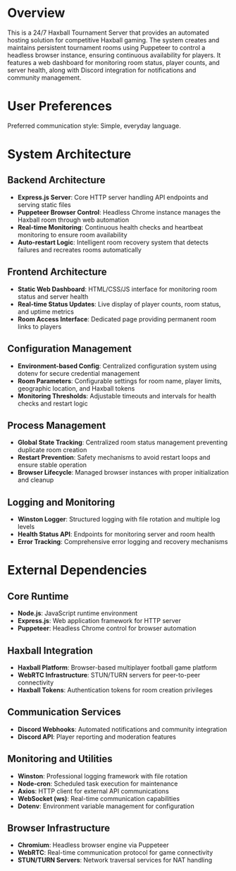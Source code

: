 # Overview

This is a 24/7 Haxball Tournament Server that provides an automated hosting solution for competitive Haxball gaming. The system creates and maintains persistent tournament rooms using Puppeteer to control a headless browser instance, ensuring continuous availability for players. It features a web dashboard for monitoring room status, player counts, and server health, along with Discord integration for notifications and community management.

# User Preferences

Preferred communication style: Simple, everyday language.

# System Architecture

## Backend Architecture
- **Express.js Server**: Core HTTP server handling API endpoints and serving static files
- **Puppeteer Browser Control**: Headless Chrome instance manages the Haxball room through web automation
- **Real-time Monitoring**: Continuous health checks and heartbeat monitoring to ensure room availability
- **Auto-restart Logic**: Intelligent room recovery system that detects failures and recreates rooms automatically

## Frontend Architecture
- **Static Web Dashboard**: HTML/CSS/JS interface for monitoring room status and server health
- **Real-time Status Updates**: Live display of player counts, room status, and uptime metrics
- **Room Access Interface**: Dedicated page providing permanent room links to players

## Configuration Management
- **Environment-based Config**: Centralized configuration system using dotenv for secure credential management
- **Room Parameters**: Configurable settings for room name, player limits, geographic location, and Haxball tokens
- **Monitoring Thresholds**: Adjustable timeouts and intervals for health checks and restart logic

## Process Management
- **Global State Tracking**: Centralized room status management preventing duplicate room creation
- **Restart Prevention**: Safety mechanisms to avoid restart loops and ensure stable operation
- **Browser Lifecycle**: Managed browser instances with proper initialization and cleanup

## Logging and Monitoring
- **Winston Logger**: Structured logging with file rotation and multiple log levels
- **Health Status API**: Endpoints for monitoring server and room health
- **Error Tracking**: Comprehensive error logging and recovery mechanisms

# External Dependencies

## Core Runtime
- **Node.js**: JavaScript runtime environment
- **Express.js**: Web application framework for HTTP server
- **Puppeteer**: Headless Chrome control for browser automation

## Haxball Integration
- **Haxball Platform**: Browser-based multiplayer football game platform
- **WebRTC Infrastructure**: STUN/TURN servers for peer-to-peer connectivity
- **Haxball Tokens**: Authentication tokens for room creation privileges

## Communication Services
- **Discord Webhooks**: Automated notifications and community integration
- **Discord API**: Player reporting and moderation features

## Monitoring and Utilities
- **Winston**: Professional logging framework with file rotation
- **Node-cron**: Scheduled task execution for maintenance
- **Axios**: HTTP client for external API communications
- **WebSocket (ws)**: Real-time communication capabilities
- **Dotenv**: Environment variable management for configuration

## Browser Infrastructure
- **Chromium**: Headless browser engine via Puppeteer
- **WebRTC**: Real-time communication protocol for game connectivity
- **STUN/TURN Servers**: Network traversal services for NAT handling